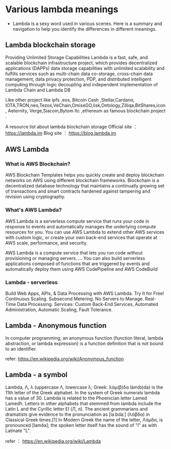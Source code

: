 # Various lambda meanings
- Lambda is a sexy word used in various scenes. Here is a summary and navigation to help you identify the differences in different meanings.

## Lambda blockchain storage
Providing Unlimited Storage Capabilities
Lambda is a fast, safe, and scalable blockchain infrastructure project, which provides decentralized applications (DAPPs) data storage capabilities with unlimited scalability and fulfills services such as multi-chain data co-storage, cross-chain data management, data privacy protection, PDP, and distributed intelligent computing through logic decoupling and independent implementation of Lambda Chain and Lambda DB


Like other project like ipfs ,eos, Bitcoin Cash ,Stellar,Cardano, IOTA,TRON,neo,Tezos,VeChain,OmiseGO,lisk,Ontology,Zilliqa,BitShares,icon, Aeternity, Verge,Siacoin,Bytom ltc ,ethereum as famous blockchain project .

A resource list about lambda blockchain storage
Official site ：https://lambda.im
Blog site ： https://blog.lambda.im


## AWS Lambda 

### What is AWS Blockchain?
AWS Blockchain Templates helps you quickly create and deploy blockchain networks on AWS using different blockchain frameworks. Blockchain is a decentralized database technology that maintains a continually growing set of transactions and smart contracts hardened against tampering and revision using cryptography.

### What's AWS Lambda?
AWS Lambda is a serverless compute service that runs your code in response to events and automatically manages the underlying compute resources for you. You can use AWS Lambda to extend other AWS services with custom logic, or create your own back-end services that operate at AWS scale, performance, and security.

AWS Lambda is a compute service that lets you run code without provisioning or managing servers. ... You can also build serverless applications composed of functions that are triggered by events and automatically deploy them using AWS CodePipeline and AWS CodeBuild


### Lambda - serverless
Build Web Apps, APIs, & Data Processing with AWS Lambda. Try It for Free! Continuous Scaling. Subsecond Metering. No Servers to Manage. Real-Time Data Processing. Services: Custom Back-End Services, Automated Administration, Automatic Scaling, Fault Tolerance.


## Lambda - Anonymous function
In computer programming, an anonymous function (function literal, lambda abstraction, or lambda expression) is a function definition that is not bound to an identifier.

refer: https://en.wikipedia.org/wiki/Anonymous_function



##  Lambda - a symbol
Lambda, Λ, λ (uppercase Λ, lowercase λ; Greek: λάμ(β)δα lám(b)da) is the 11th letter of the Greek alphabet. In the system of Greek numerals lambda has a value of 30. Lambda is related to the Phoenician letter Lamed Lamedh. Letters in other alphabets that stemmed from lambda include the Latin L and the Cyrillic letter El (Л, л). The ancient grammarians and dramatists give evidence to the pronunciation as [laːbdaː] (λάβδα) in Classical Greek times.[1] In Modern Greek the name of the letter, Λάμδα, is pronounced [lamða]; the spoken letter itself has the sound of "l" as with Latinate "L".

refer  ： https://en.wikipedia.org/wiki/Lambda


